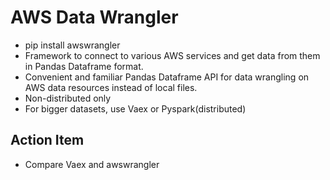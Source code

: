 # AWS Data Wrangler
* pip install awswrangler
* Framework to connect to various AWS services and get data from them in Pandas Dataframe format.
* Convenient and familiar Pandas Dataframe API for data wrangling on AWS data resources instead of local files.
* Non-distributed only
* For bigger datasets, use Vaex or Pyspark(distributed)

## Action Item
* Compare Vaex and awswrangler
